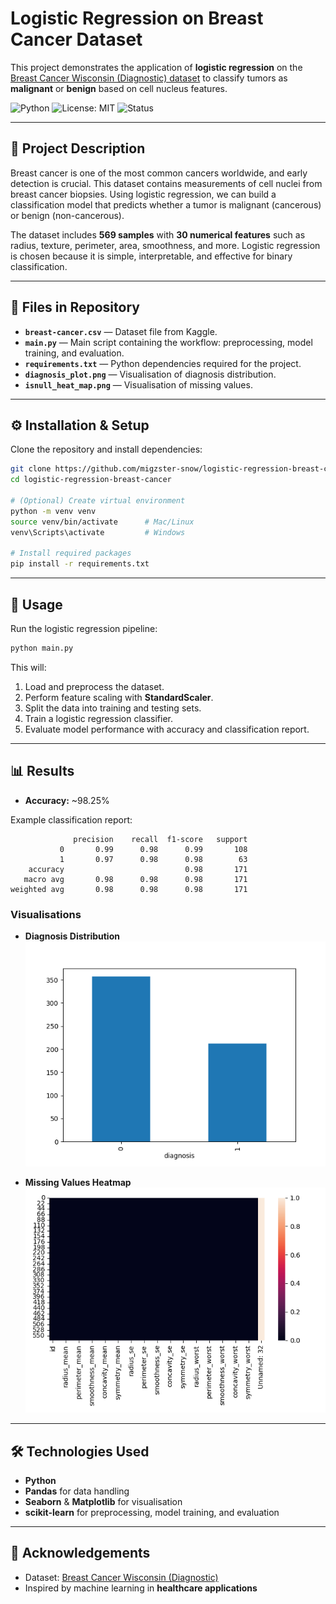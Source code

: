 # Logistic Regression on Breast Cancer Dataset

This project demonstrates the application of **logistic regression** on the [Breast Cancer Wisconsin (Diagnostic) dataset](https://www.kaggle.com/datasets/uciml/breast-cancer-wisconsin-data) to classify tumors as **malignant** or **benign** based on cell nucleus features.

![Python](https://img.shields.io/badge/Python-3776AB?style=for-the-badge&logo=python&logoColor=white)
![License: MIT](https://img.shields.io/badge/License-MIT-green?style=for-the-badge)
![Status](https://img.shields.io/badge/Status-Active-success?style=for-the-badge)

---

## 📖 Project Description
Breast cancer is one of the most common cancers worldwide, and early detection is crucial. This dataset contains measurements of cell nuclei from breast cancer biopsies. Using logistic regression, we can build a classification model that predicts whether a tumor is malignant (cancerous) or benign (non-cancerous).

The dataset includes **569 samples** with **30 numerical features** such as radius, texture, perimeter, area, smoothness, and more. Logistic regression is chosen because it is simple, interpretable, and effective for binary classification.

---

## 📂 Files in Repository

- **`breast-cancer.csv`** — Dataset file from Kaggle.
- **`main.py`** — Main script containing the workflow: preprocessing, model training, and evaluation.
- **`requirements.txt`** — Python dependencies required for the project.
- **`diagnosis_plot.png`** — Visualisation of diagnosis distribution.
- **`isnull_heat_map.png`** — Visualisation of missing values.

---

## ⚙️ Installation & Setup

Clone the repository and install dependencies:

```bash
git clone https://github.com/migzster-snow/logistic-regression-breast-cancer.git
cd logistic-regression-breast-cancer

# (Optional) Create virtual environment
python -m venv venv
source venv/bin/activate      # Mac/Linux
venv\Scripts\activate         # Windows

# Install required packages
pip install -r requirements.txt
```

---

## 🚀 Usage

Run the logistic regression pipeline:

```bash
python main.py
```

This will:
1. Load and preprocess the dataset.
2. Perform feature scaling with **StandardScaler**.
3. Split the data into training and testing sets.
4. Train a logistic regression classifier.
5. Evaluate model performance with accuracy and classification report.

---

## 📊 Results

- **Accuracy:** ~98.25%

Example classification report:
```
              precision    recall  f1-score   support
           0       0.99      0.98      0.99       108
           1       0.97      0.98      0.98        63
    accuracy                           0.98       171
   macro avg       0.98      0.98      0.98       171
weighted avg       0.98      0.98      0.98       171
```

### Visualisations
- **Diagnosis Distribution**
  ![Diagnosis Distribution](diagnosis_plot.png)

- **Missing Values Heatmap**
  ![Missing Values](isnull_heat_map.png)

---

## 🛠️ Technologies Used
- **Python**
- **Pandas** for data handling
- **Seaborn** & **Matplotlib** for visualisation
- **scikit-learn** for preprocessing, model training, and evaluation

---

## 🙌 Acknowledgements
- Dataset: [Breast Cancer Wisconsin (Diagnostic)](https://www.kaggle.com/datasets/uciml/breast-cancer-wisconsin-data)
- Inspired by machine learning in **healthcare applications**
